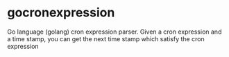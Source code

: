 gocronexpression
================

Go language (golang) cron expression parser. Given a cron expression and a time stamp, you can get the next time stamp which satisfy the cron expression
